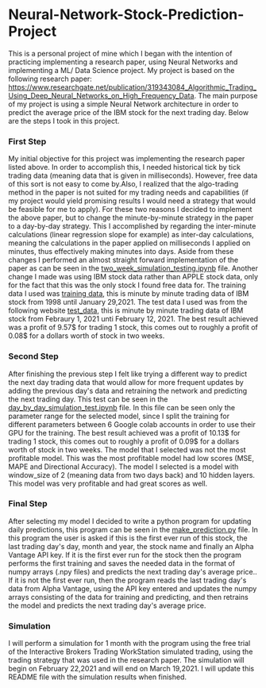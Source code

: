 # Neural-Network-Stock-Prediction-Project
This is a personal project of mine which I began with the intention of practicing implementing a research paper, using Neural Networks and implementing a ML/ Data Science project.
My project is based on the following research paper: https://www.researchgate.net/publication/319343084_Algorithmic_Trading_Using_Deep_Neural_Networks_on_High_Frequency_Data.
The main purpose of my project is using a simple Neural Network architecture in order to predict the average price of the IBM stock for the next trading day. Below are the steps I took in this project.

### First Step
My initial objective for this project was implementing the research paper listed above. In order to accomplish this, I needed historical tick by tick trading data (meaning data that is given in milliseconds). However, free data of this sort is not easy to come by.Also, I realized that the algo-trading method in the paper is not suited for my trading needs and capabilities (if my project would yield promising results I would need a strategy that would be feasible for me to apply). For these two reasons I decided to implement the above paper, but to change the minute-by-minute strategy in the paper to a day-by-day strategy. This I accomplished by regarding the inter-minute calculations (linear regression slope for example) as inter-day calculations, meaning the calculations in the paper applied on milliseconds I applied on minutes, thus effectively making minutes into days.
Aside from these changes I performed an almost straight forward implementation of the paper as can be seen in the [two_week_simulation_testing.ipynb](two_week_simulation_testing.ipynb) file. Another change I made was using IBM stock data rather than APPLE stock data, only for the fact that this was the only stock I found free data for. The training data I used was [training data](http://api.kibot.com/?action=history&symbol=IBM&interval=1&unadjusted=1&bp=1&user=guest), this is minute by minute trading data of IBM stock from 1998 until January 29,2021. The test data I used was from the following website [test_data](https://www.alphavantage.co/documentation/), this is minute by minute trading data of IBM stock from Febraury 1, 2021 unti February 12, 2021.
The best result achieved was a profit of 9.57$ for trading 1 stock, this comes out to roughly a profit of 0.08$ for a dollars worth of stock in two weeks.

### Second Step
After finishing the previous step I felt like trying a different way to predict the next day trading data that would allow for more frequent updates by adding the previous day's data and retraining the network and predicting the next trading day. This test can be seen in the [day_by_day_simulation_test.ipynb](day_by_day_simulation_test.ipynb) file.
In this file can be seen only the parameter range for the selected model, since I split the training for different parameters between 6 Google colab accounts in order to use their GPU for the training. The best result achieved was a profit of 10.13$ for trading 1 stock, this comes out to roughly a profit of 0.09$ for a dollars worth of stock in two weeks.
The model that I selected was not the most profitable model. This was the most profitable model had low scores (MSE, MAPE and Directional Accuracy). The model I selected is a model with window_size of 2 (meaning data from two days back) and 10 hidden layers. This model was very profitable and had great scores as well.

### Final Step
After selecting my model I decided to write a python program for updating daily predictions, this program can be seen in the [make_prediction.py](make_prediction.py) file.
In this program the user is asked if this is the first ever run of this stock, the last trading day's day, month and year, the stock name and finally an Alpha Vantage API key. If it is the first ever run for the stock then the program performs the first training and saves the needed data in the format of numpy arrays (.npy files) and predicts the next trading day's average price.. If it is not the first ever run, then the program reads the last trading day's data from Alpha Vantage, using the API key entered and updates the numpy arrays consisting of the data for training and predicting, and then retrains the model and predicts the next trading day's average price.

### Simulation
I will perform a simulation for 1 month with the program using the free trial of the Interactive Brokers Trading WorkStation simulated trading, using the trading strategy that was used in the research paper. The simulation will begin on February 22,2021 and will end on March 19,2021.
I will update this README file with the simulation results when finished.
